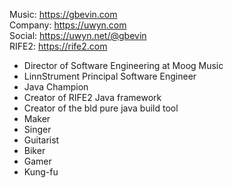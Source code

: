 Music: https://gbevin.com  
Company: https://uwyn.com  
Social: https://uwyn.net/@gbevin  
RIFE2: https://rife2.com  

* Director of Software Engineering at Moog Music
* LinnStrument Principal Software Engineer
* Java Champion
* Creator of RIFE2 Java framework
* Creator of the bld pure java build tool
* Maker
* Singer
* Guitarist
* Biker
* Gamer
* Kung-fu
